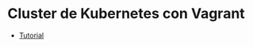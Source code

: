 # Cluster de Kubernetes con Vagrant

- [Tutorial](https://kubernetes.io/blog/2019/03/15/kubernetes-setup-using-ansible-and-vagrant/)

